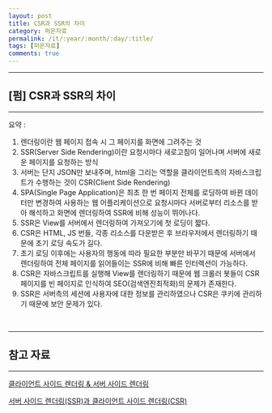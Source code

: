 ```yaml
---
layout: post
title: CSR과 SSR의 차이
category: 퍼온자료
permalink: /it/:year/:month/:day/:title/
tags: [퍼온자료]
comments: true
---
```


---

## [펌] CSR과 SSR의 차이

---



요약 :

1. 렌더링이란 웹 페이지 접속 시 그 페이지를 화면에 그려주는 것
2. SSR(Server Side Rendering)이란 요청시마다 새로고침이 일어나며 서버에 새로운 페이지를 요청하는 방식
3. 서버는 단지 JSON만 보내주며, html을 그리는 역할을 클라이언트측의 자바스크립트가 수행하는 것이 CSR(Client Side Rendering)
4. SPA(Single Page Application)은 최초 한 번 페이지 전체를 로딩하여 바뀐 데이터만 변경하여 사용하는 웹 어플리케이션으로 요청시마다 서버로부터 리소스를 받아 해석하고 화면에 렌더링하여 SSR에 비해 성능이 뛰어나다.
5. SSR은 View를 서버에서 렌더링하여 가져오기에 첫 로딩이 짧다.
6. CSR은 HTML, JS 번들, 각종 리소스를 다운받은 후 브라우저에서 렌더링하기 때문에 초기 로딩 속도가 길다.
7. 초기 로딩 이후에는 사용자의 행동에 따라 필요한 부분만 바꾸기 때문에 서버에서 렌더링하여 전체 페이지를 읽어들이는 SSR에 비해 빠른 인터렉션이 가능하다.
8. CSR은 자바스크립트를 실행해 View를 렌더링하기 때문에 웹 크롤러 봇들이 CSR 페이지를 빈 페이지로 인식하여 SEO(검색엔진최적화)의 문제가 존재한다.
9. SSR은 서버측의 세션에 사용자에 대한 정보를 관리하였으나 CSR은 쿠키에 관리하기 때문에 보안 문제가 있다.

<br>

---

## 참고 자료

---

[클라이언트 사이드 렌더링 & 서버 사이드 렌더링](https://asfirstalways.tistory.com/244)

[서버 사이드 렌더링(SSR)과 클라이언트 사이드 렌더링(CSR)](https://goodgid.github.io/Server-Side-Rendering-and-Client-Side-Rendering/)

